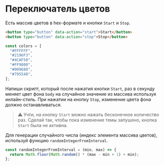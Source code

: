 <!-- # goit-js-hw-11-color-switch -->

# Переключатель цветов

Есть массив цветов в hex-формате и кнопки `Start` и `Stop`.

```html
<button type="button" data-action="start">Start</button>
<button type="button" data-action="stop">Stop</button>
```

```js
const colors = [
  "#FFFFFF",
  "#2196F3",
  "#4CAF50",
  "#FF9800",
  "#009688",
  "#795548",
];
```

Напиши скрипт, который после нажатия кнопки `Start`, раз в секунду меняет цвет
фона `body` на случайное значение из массива используя инлайн-стиль. При нажатии
на кнопку `Stop`, изменение цвета фона должно останавливаться.

> ⚠️ Учти, на кнопку `Start` можно нажать бесконечное количество раз. Сделай
> так, чтобы пока изменение темы запушено, кнопка `Start` была не активна.

Для генерации случайного числа (индекс элемента массива цветов), используй
функцию `randomIntegerFromInterval`.

```js
const randomIntegerFromInterval = (min, max) => {
  return Math.floor(Math.random() * (max - min + 1) + min);
};
```
